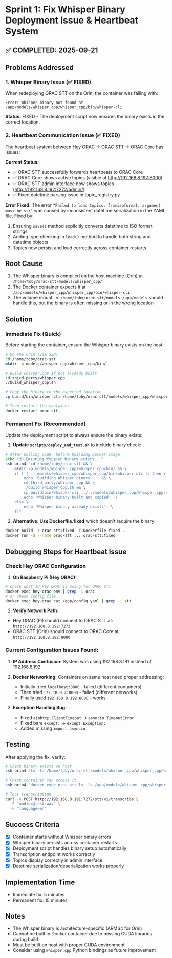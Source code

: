 # Sprint 1: Fix Whisper Binary Deployment Issue & Heartbeat System

## ✅ COMPLETED: 2025-09-21

## Problems Addressed

### 1. Whisper Binary Issue (✅ FIXED)
When redeploying ORAC STT on the Orin, the container was failing with:
```
Error: Whisper binary not found at /app/models/whisper_cpp/whisper_cpp/bin/whisper-cli
```

**Status:** FIXED - The deployment script now ensures the binary exists in the correct location.

### 2. Heartbeat Communication Issue (✅ FIXED)
The heartbeat system between Hey ORAC → ORAC STT → ORAC Core has issues:

**Current Status:**
- ✅ ORAC STT successfully forwards heartbeats to ORAC Core
- ✅ ORAC Core shows active topics (visible at http://192.168.8.192:8000)
- ✅ ORAC STT admin interface now shows topics (http://192.168.8.192:7272/admin/)
- ✅ Fixed datetime parsing issue in topic_registry.py

**Error Fixed:**
The error `"Failed to load topics: fromisoformat: argument must be str"` was caused by inconsistent datetime serialization in the YAML file. Fixed by:
1. Ensuring `save()` method explicitly converts datetime to ISO format strings
2. Adding type checking in `load()` method to handle both string and datetime objects
3. Topics now persist and load correctly across container restarts

## Root Cause
1. The Whisper binary is compiled on the host machine (Orin) at `/home/toby/orac-stt/models/whisper_cpp/`
2. The Docker container expects it at `/app/models/whisper_cpp/whisper_cpp/bin/whisper-cli`
3. The volume mount `-v /home/toby/orac-stt/models:/app/models` should handle this, but the binary is often missing or in the wrong location

## Solution

### Immediate Fix (Quick)
Before starting the container, ensure the Whisper binary exists on the host:

```bash
# On the Orin (via SSH)
cd /home/toby/orac-stt
mkdir -p models/whisper_cpp/whisper_cpp/bin/

# Build whisper.cpp if not already built
cd third_party/whisper_cpp
./build_whisper_cpp.sh

# Copy the binary to the expected location
cp build/bin/whisper-cli /home/toby/orac-stt/models/whisper_cpp/whisper_cpp/bin/

# Then restart the container
docker restart orac-stt
```

### Permanent Fix (Recommended)
Update the deployment script to always ensure the binary exists:

1. **Update `scripts/deploy_and_test.sh`** to include binary check:
```bash
# After pulling code, before building Docker image
echo "📦 Ensuring Whisper binary exists..."
ssh orin4 "cd /home/toby/orac-stt && \
    mkdir -p models/whisper_cpp/whisper_cpp/bin/ && \
    if [ ! -f models/whisper_cpp/whisper_cpp/bin/whisper-cli ]; then \
        echo 'Building Whisper binary...' && \
        cd third_party/whisper_cpp && \
        ./build_whisper_cpp.sh && \
        cp build/bin/whisper-cli ../../models/whisper_cpp/whisper_cpp/bin/ && \
        echo 'Whisper binary built and copied'; \
    else \
        echo 'Whisper binary already exists'; \
    fi"
```

2. **Alternative: Use Dockerfile.fixed** which doesn't require the binary:
```bash
docker build -t orac-stt:fixed -f Dockerfile.fixed .
docker run -d --name orac-stt ... orac-stt:fixed
```

## Debugging Steps for Heartbeat Issue

### Check Hey ORAC Configuration
1. **On Raspberry Pi (Hey ORAC):**
```bash
# Check what IP Hey ORAC is using for ORAC STT
docker exec hey-orac env | grep -i orac
# or check config file
docker exec hey-orac cat /app/config.yaml | grep -i stt
```

2. **Verify Network Path:**
- Hey ORAC (Pi) should connect to ORAC STT at: `http://192.168.8.192:7272`
- ORAC STT (Orin) should connect to ORAC Core at: `http://192.168.8.192:8000`

### Current Configuration Issues Found:
1. **IP Address Confusion:** System was using 192.168.8.191 instead of 192.168.8.192
2. **Docker Networking:** Containers on same host need proper addressing:
   - Initially tried `localhost:8000` - failed (different containers)
   - Then tried `172.18.0.2:8000` - failed (different networks)
   - Finally used `192.168.8.192:8000` - works

3. **Exception Handling Bug:**
   - Fixed `aiohttp.ClientTimeout` → `asyncio.TimeoutError`
   - Fixed bare `except:` → `except Exception:`
   - Added missing `import asyncio`

## Testing
After applying the fix, verify:
```bash
# Check binary exists on host
ssh orin4 "ls -la /home/toby/orac-stt/models/whisper_cpp/whisper_cpp/bin/whisper-cli"

# Check container can access it
ssh orin4 "docker exec orac-stt ls -la /app/models/whisper_cpp/whisper_cpp/bin/whisper-cli"

# Test transcription
curl -X POST http://192.168.8.191:7272/stt/v1/transcribe \
  -F "audio=@test.wav" \
  -F "language=en"
```

## Success Criteria
- [x] Container starts without Whisper binary errors
- [x] Whisper binary persists across container restarts
- [x] Deployment script handles binary setup automatically
- [x] Transcription endpoint works correctly
- [x] Topics display correctly in admin interface
- [x] Datetime serialization/deserialization works properly

## Implementation Time
- Immediate fix: 5 minutes
- Permanent fix: 15 minutes

## Notes
- The Whisper binary is architecture-specific (ARM64 for Orin)
- Cannot be built in Docker container due to missing CUDA libraries during build
- Must be built on host with proper CUDA environment
- Consider using `whisper.cpp` Python bindings as future improvement
